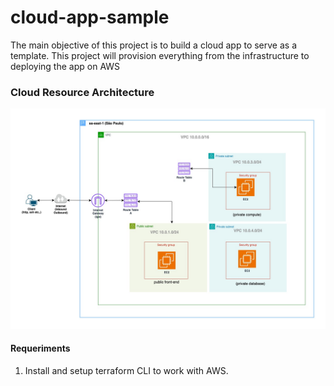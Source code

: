 # cloud-app-sample

The main objective of this project is to build a cloud app to serve as a template. This project will provision everything from the infrastructure to deploying the app on AWS


### Cloud Resource Architecture

![cloud-app-architecture](./doc/cloudapp-arch.jpg)

#### Requeriments

1. Install and setup terraform CLI to work with AWS.